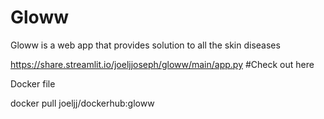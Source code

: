 # Gloww
Gloww is a web app that provides solution to all the skin diseases

https://share.streamlit.io/joeljjoseph/gloww/main/app.py #Check out here

Docker file

docker pull joeljj/dockerhub:gloww
